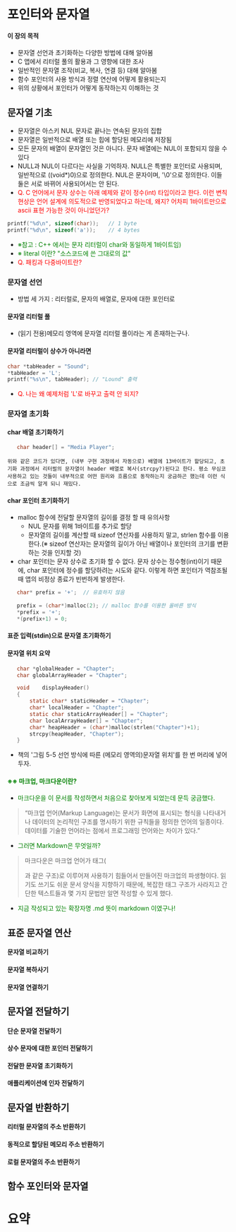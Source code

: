 # 포인터와 문자열
 #### 이 장의 목적
 - 문자열 선언과 초기화하는 다양한 방법에 대해 알아봄
 - C 앱에서 리터럴 풀의 활용과 그 영향에 대한 조사
 - 일반적인 문자열 조작(비교, 복사, 연결 등) 대해 알아봄
 - 함수 포인터의 사용 방식과 정렬 연산에 어떻게 활용되는지
 - 위의 상황에서 포인터가 어떻게 동작하는지 이해하는 것

## 문자열 기초
 - 문자열은 아스키 NUL 문자로 끝나는 연속된 문자의 집합
 - 문자열은 일반적으로 배열 또는 힙에 할당된 메모리에 저장됨
 - 모든 문자의 배열이 문자열인 것은 아니다. 문자 배열에는 NUL이 포함되지 않을 수 있다
 - NULL과 NUL이 다르다는 사실을 기억하자. NULL은 특별한 포인터로 사용되며, 일반적으로 ((void*)0)으로 정의한다. NUL은 문자이며, '\0'으로 정의한다. 이들 둘은 서로 바뀌어 사용되어서는 안 된다.
 - <span style = 'color:red'>Q. C 언어에서 문자 상수는 아래 예제와 같이 정수(int) 타입이라고 한다. 이런 변칙 현상은 언어 설계에 의도적으로 반영되었다고 하는데, 왜지? 어차피 1바이트만으로 ascii 표현 가능한 것이 아니었던가?</span>
  ```c
  printf("%d\n", sizeof(char));   // 1 byte
  printf("%d\n", sizeof('a'));	  // 4 bytes
  ```
  - <span style = 'color:green'>※참고 : C++ 에서는 문자 리터럴이 char와 동일하게 1바이트임)</span>
  - <span style = 'color:green'>※ literal 이란? "소스코드에 쓴 그대로의 값"</span>
  - <span style = 'color:red'>Q. 패킹과 다중바이트란?</span>
 
 ### 문자열 선언
 - 방법 세 가지 : 리터럴로, 문자의 배열로, 문자에 대한 포인터로
 #### 문자열 리터럴 풀
 - (읽기 전용)메모리 영역에 문자열 리터럴 풀이라는 게 존재하는구나.
 #### 문자열 리터럴이 상수가 아니라면
 ```c
 char *tabHeader = "Sound";
 *tabHeader = 'L';
 printf("%s\n", tabHeader); // "Lound" 출력
 ```
 - <span style = 'color:red'>Q. 나는 왜 예제처럼 'L'로 바꾸고 출력 안 되지?</span>
 ### 문자열 초기화
 #### char 배열 초기화하기
 ```c
    char header[] = "Media Player";
 ```
 `````
 위와 같은 코드가 있다면, (내부 구현 과정에서 자동으로) 배열에 13바이트가 할당되고, 초기화 과정에서 리터럴의 문자열이 header 배열로 복사(strcpy?)된다고 한다. 평소 무심코 사용하고 있는 것들이 내부적으로 어떤 원리와 흐름으로 동작하는지 궁금하곤 했는데 이런 식으로 조금씩 알게 되니 재밌다.
 `````
 #### char 포인터 초기화하기
 - malloc 함수에 전달할 문자열의 길이를 결정 할 때 유의사항
    - NUL 문자를 위해 1바이트를 추가로 할당
    - 문자열의 길이를 계산할 때 sizeof 연산자를 사용하지 말고, strlen 함수를 이용한다.(※ sizeof 연산자는 문자열의 길이가 아닌 배열이나 포인터의 크기를 변환하는 것을 인지할 것)
 - char 포인터는 문자 상수로 초기화 할 수 없다. 문자 상수는 정수형(int)이기 때문에, char 포인터에 정수를 할당하려는 시도와 같다. 이렇게 하면 포인터가 역참조될 때 앱의 비정상 종료가 빈번하게 발생한다.
 ```c
    char* prefix = '+';  // 유효하지 않음
    
    prefix = (char*)malloc(2); // malloc 함수를 이용한 올바른 방식
    *prefix = '+';
    *(prefix+1) = 0;
 ```
 #### 표준 입력(stdin)으로 문자열 초기화하기
 #### 문자열 위치 요약
 ```c
    char *globalHeader = "Chapter";
    char globalArrayHeader = "Chapter";

    void	displayHeader()
    {
        static char* staticHeader = "Chapter";
        char* localHeader = "Chapter";
        static char staticArrayHeader[] = "Chapter";
        char localArrayHeader[] = "Chapter";
        char* heapHeader = (char*)malloc(strlen("Chapter")+1);
        strcpy(heapHeader, "Chapter");
    }
 ```
 - 책의 '그림 5-5 선언 방식에 따른 (메모리 영역의)문자열 위치'를 한 번 머리에 넣어두자.

 #### <span style = 'color:green'>※※ 마크업, 마크다운이란?</span>
 - <span style = 'color:green'>마크다운을 이 문서를 작성하면서 처음으로 찾아보게 되었는데 문득 궁금했다.</span>
 > “마크업 언어(Markup Language)는 문서가 화면에 표시되는 형식을 나타내거나 데이터의 논리적인 구조를 명시하기 위한 규칙들을 정의한 언어의 일종이다. 데이터를 기술한 언어라는 점에서 프로그래밍 언어와는 차이가 있다.”
 - <span style = 'color:green'>그러면 Markdown은 무엇일까?</span>
 > 마크다운은 마크업 언어가 태그(<div> </div>과 같은 구조)로 이루어져 사용하기 힘들어서 만들어진 마크업의 파생형이다. 읽기도 쓰기도 쉬운 문서 양식을 지향하기 때문에, 복잡한 태그 구조가 사라지고 간단한 텍스트들과 몇 가지 문법만 알면 작성할 수 있게 했다.
 - <span style = 'color:green'>지금 작성되고 있는 확장자명 .md 뜻이 markdown 이였구나!</span>

## 표준 문자열 연산
 #### 문자열 비교하기
 #### 문자열 복하사기
 #### 문자열 연결하기

## 문자열 전달하기
 #### 단순 문자열 전달하기
 #### 상수 문자에 대한 포인터 전달하기
 #### 전달한 문자열 초기화하기
 #### 애플리케이션에 인자 전달하기

## 문자열 반환하기
 #### 리터럴 문자열의 주소 반환하기
 #### 동적으로 할당된 메모리 주소 반환하기
 #### 로컬 문자열의 주소 반환하기

## 함수 포인터와 문자열

# 요약
